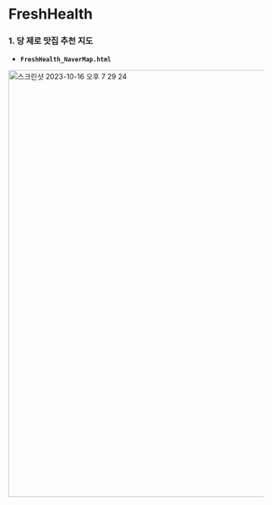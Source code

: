 # FreshHealth
### 1. 당 제로 맛집 추천 지도
* **`FreshHealth_NaverMap.html`**
<img width="844" alt="스크린샷 2023-10-16 오후 7 29 24" src="https://github.com/HanSeongJun/FreshHealth/assets/67749318/61fc3c3a-03ae-43f2-a10e-ee35aa73e3ee">


